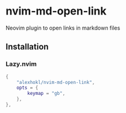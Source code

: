 # nvim-md-open-link
Neovim plugin to open links in markdown files

## Installation

### Lazy.nvim

```lua
{
    "alexhokl/nvim-md-open-link",
    opts = {
        keymap = "gb",
    },
},
```
